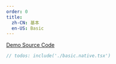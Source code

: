 ```yaml
---
order: 0
title:
  zh-CN: 基本
  en-US: Basic
---
```


[Demo Source Code](https://github.com/ant-design/ant-design-mobile-rn/blob/master/components/popover/demo/basic.native.tsx)

````jsx
// todos: include('./basic.native.tsx')
````
